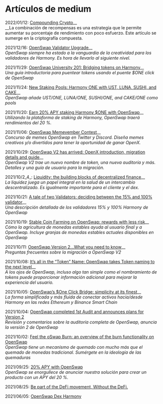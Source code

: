 # Artículos de medium

2022/01/12: [Compounding Crypto](https://openswap-harmony.medium.com/compounding-crypto-bec4d413e99c?source=your\_stories\_page----------------------------------------)__\
__La combinación de recompensas es una estrategia que le permite aumentar su porcentaje de rendimiento con poco esfuerzo. Este artículo se sumerge en la criptografía compuesta.

2021/12/16: [OpenSwap Validator Upgrade](https://openswap-harmony.medium.com/openswap-validator-upgrade-45d1cd119c14?source=your\_stories\_page----------------------------------------)__\
_OpenSwap siempre ha estado a la vanguardia de la creatividad para los validadores de Harmony. Es hora de llevarlo al siguiente nivel._

2021/11/29: [OpenSwap University 201: Bridging tokens on Harmony](https://openswap-harmony.medium.com/openswap-university-201-bridging-tokens-on-harmony-14e9dd1073cf?source=your\_stories\_page----------------------------------------)__\
_Una guía introductoria para puentear tokens usando el puente $ONE click de OpenSwap_

2021/11/24: [New Staking Pools: Harmony ONE with UST, LUNA, SUSHI, and CAKE](https://openswap-harmony.medium.com/new-staking-pools-harmony-one-with-ust-uni-sushi-and-cake-c8fc41a0e6e5?source=your\_stories\_page----------------------------------------)__\
_OpenSwap añade UST/ONE, LUNA/ONE, SUSHI/ONE, and CAKE/ONE como pools_

2021/11/20: [Earn 20% APY staking Harmony $ONE with OpenSwap](https://openswap-harmony.medium.com/earn-20-apy-staking-harmony-one-with-openswap-1b371b38e62?source=your\_stories\_page----------------------------------------)__\
_Utilizando la plataforma de staking de Harmony, OpenSwap traerá rendimientos del 20 %._

2021/11/06: [OpenSwap Memevember Contest](https://openswap-harmony.medium.com/openswap-memevember-contest-45ec23ae0320?source=your\_stories\_page----------------------------------------)__\
_Concurso de memes OpenSwap en Twitter y Discord. Diseña memes creativos y/o divertidos para tener la oportunidad de ganar OpenX._

2021/10/29: [OpenSwap V2 has arrived: OpenX introduction, migration details and guide](https://openswap-harmony.medium.com/openswap-v2-has-arrived-openx-introduction-migration-details-and-guide-fa94018677dc?source=your\_stories\_page-------------------------------------)__\
_OpenSwap V2 trae un nuevo nombre de token, una nueva auditoría y más. Detalles y una guía de usuario para la migración._

2021/10/2_4_: [Liquidity: the building blocks of decentralized finance](https://openswap-harmony.medium.com/liquidity-the-building-blocks-of-decentralized-finance-5609b6aa45b9?source=your\_stories\_page-------------------------------------)__\
_La liquidez juega un papel integral en la salud de un intercambio descentralizado. Es igualmente importante para el cliente y el dex._

2021/10/21: [A tale of two Validators: deciding between the 15% and 100% validator](https://openswap-harmony.medium.com/a-tale-of-two-validators-deciding-between-the-15-and-100-validator-eeb4243d697e?source=your\_stories\_page-------------------------------------)__\
_Una descripción detallada de los validadores 15% y 100% Harmony de OpenSwap_

2021/10/19: [Stable Coin Farming on OpenSwap: rewards with less risk](https://openswap-harmony.medium.com/stable-coin-farming-on-openswap-rewards-with-less-risk-3bc08be97451?source=your\_stories\_page-------------------------------------)__\
_Cómo la agricultura de monedas estables ayuda al usuario final y a OpenSwap. Incluye granjas de monedas estables actuales disponibles en OpenSwap_

2021/10/11: [OpenSwap Version 2…What you need to know](https://medium.com/@cryptoresq/openswap-version-2-what-you-need-to-know-1b66771638e0?source=your\_stories\_page-------------------------------------)__\
_Preguntas frecuentes sobre la migración a OpenSwap V2_

2021/10/08: [It’s all in the “Token” Name: OpenSwap takes Token naming to the next level](https://medium.com/@cryptoresq/its-all-in-the-token-name-openswap-takes-token-naming-to-the-next-level-ea5463994687?source=your\_stories\_page-------------------------------------)__\
_A los ojos de OpenSwap, incluso algo tan simple como el nombramiento de tokens puede proporcionar información adicional para mejorar la experiencia del usuario._

2021/10/05: [OpenSwap’s $One Click Bridge: simplicity at its finest](https://medium.com/@cryptoresq/openswaps-one-click-bridge-simplicity-at-its-finest-faeca33292ec?source=your\_stories\_page-------------------------------------)__\
_La forma simplificada y más fluida de conectar activos hacia/desde Harmony en las redes Ethereum y Binance Smart Chain_

2021/10/04: [OpenSwap completed 1st Audit and announces plans for Version 2](https://medium.com/@cryptoresq/openswap-completed-1st-audit-and-announces-plans-for-version-2-9805def6d30d?source=your\_stories\_page-------------------------------------)\
_Revisión y comentarios sobre la auditoría completa de OpenSwap, anuncia la versión 2 de OpenSwap_

2021/10/02: [Feel the oSwap Burn: an overview of the burn functionality on OpenSwap](https://medium.com/@cryptoresq/feel-the-oswap-burn-an-overview-of-the-burn-functionality-on-openswap-35ab9d7a9846?source=your\_stories\_page-------------------------------------)\
_OpenSwap tiene un mecanismo de quemado con mucho más que el quemado de monedas tradicional. Sumérgete en la ideología de las quemaduras_

2021/09/25: [20% APY with OpenSwap](https://medium.com/@cryptoresq/20-apy-with-openswap-5293ef8c038?source=your\_stories\_page-------------------------------------)\
_OpenSwap se enorgullece de anunciar nuestra solución para crear un producto con un APY del 20 %._

2021/08/25: [Be part of the DeFi movement, Without the DeFi.](https://openswap-harmony.medium.com/be-part-of-the-defi-movement-without-the-defi-7c3d1e39df48?source=user\_profile---------0----------------------------)

2021/06/05: [OpenSwap Dex Harmony](https://openswap-harmony.medium.com/openswap-dex-harmony-baade45e7cfc?source=user\_profile---------1----------------------------)
